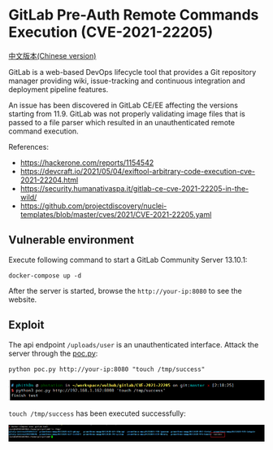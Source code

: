 # GitLab Pre-Auth Remote Commands Execution (CVE-2021-22205)

[中文版本(Chinese version)](README.zh-cn.md)

GitLab is a web-based DevOps lifecycle tool that provides a Git repository manager providing wiki, issue-tracking and continuous integration and deployment pipeline features.

An issue has been discovered in GitLab CE/EE affecting the versions starting from 11.9. GitLab was not properly validating image files that is passed to a file parser which resulted in an unauthenticated remote command execution.

References:

- https://hackerone.com/reports/1154542
- https://devcraft.io/2021/05/04/exiftool-arbitrary-code-execution-cve-2021-22204.html
- https://security.humanativaspa.it/gitlab-ce-cve-2021-22205-in-the-wild/
- https://github.com/projectdiscovery/nuclei-templates/blob/master/cves/2021/CVE-2021-22205.yaml

## Vulnerable environment

Execute following command to start a GitLab Community Server 13.10.1:

```
docker-compose up -d
```

After the server is started, browse the `http://your-ip:8080` to see the website.

## Exploit

The api endpoint `/uploads/user` is an unauthenticated interface. Attack the server through the [poc.py](poc.py):

```
python poc.py http://your-ip:8080 "touch /tmp/success"
```

![](1.png)

`touch /tmp/success` has been executed successfully:

![](2.png)
